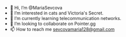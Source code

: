 - 👋 Hi, I’m @MariaSevcova
- 👀 I’m interested in cats and Victoria's Secret.
- 🌱 I’m currently learning telecommunication networks.
- 💞️ I’m looking to collaborate on Pointer.gg
- 📫 How to reach me sevcovamaria128@gmail.com

<!---
MariaSevcova/MariaSevcova is a ✨ special ✨ repository because its `README.md` (this file) appears on your GitHub profile.
You can click the Preview link to take a look at your changes.
--->

